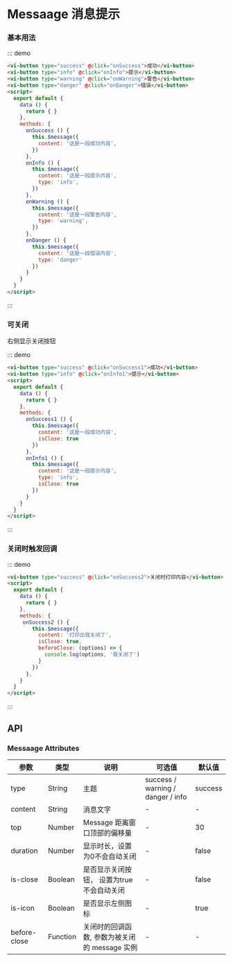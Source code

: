 
<script>
  export default {
    data () {
      return {
        
      }
    },
    methods: {
      onSuccess () {
        this.$message({
          content: '这是一段成功内容',
        })
      },
      onInfo () {
        this.$message({
          content: '这是一段提示内容',
          type: 'info',
        })
      },
      onWarning () {
        this.$message({
          content: '这是一段警告内容',
          type: 'warning',
        })
      },
      onDanger () {
        this.$message({
          content: '这是一段错误内容',
          type: 'danger'
        })
      },

      onSuccess1 () {
        this.$message({
          content: '这是一段成功内容',
          isClose: true
        })
      },
      onInfo1 () {
        this.$message({
          content: '这是一段提示内容',
          type: 'info',
          isClose: true
        })
      },

      onSuccess2 () {
        this.$message({
          content: '打印出我关闭了',
          isClose: true,
          beforeClose: (options) => {
            console.log(options, '我关闭了')
          }
        })
      },
    }
  }
</script>

# Messaage 消息提示

### 基本用法

::: demo
``` html
<vi-button type="success" @click="onSuccess">成功</vi-button>
<vi-button type="info" @click="onInfo">提示</vi-button>
<vi-button type="warning" @click="onWarning">警告</vi-button>
<vi-button type="danger" @click="onDanger">错误</vi-button>
<script>
  export default {
    data () {
      return { }
    },
    methods: {
      onSuccess () {
        this.$message({
          content: '这是一段成功内容',
        })
      },
      onInfo () {
        this.$message({
          content: '这是一段提示内容',
          type: 'info',
        })
      },
      onWarning () {
        this.$message({
          content: '这是一段警告内容',
          type: 'warning',
        })
      },
      onDanger () {
        this.$message({
          content: '这是一段错误内容',
          type: 'danger'
        })
      }
    }
  }
</script>
```
:::

### 可关闭
<p style="font-size: 14px">右侧显示关闭按钮</p>


::: demo
``` html
<vi-button type="success" @click="onSuccess1">成功</vi-button>
<vi-button type="info" @click="onInfo1">提示</vi-button>
<script>
  export default {
    data () {
      return { }
    },
    methods: {
      onSuccess1 () {
        this.$message({
          content: '这是一段成功内容',
          isClose: true
        })
      },
      onInfo1 () {
        this.$message({
          content: '这是一段提示内容',
          type: 'info',
          isClose: true
        })
      }
    }
  }
</script>
```
:::

### 关闭时触发回调
::: demo
``` html
<vi-button type="success" @click="onSuccess2">关闭时打印内容</vi-button>
<script>
  export default {
    data () {
      return { }
    },
    methods: {
     onSuccess2 () {
        this.$message({
          content: '打印出我关闭了',
          isClose: true,
          beforeClose: (options) => {
            console.log(options, '我关闭了')
          }
        })
      },
    }
  }
</script>
```
:::


## API
### Messaage Attributes
|参数|类型|说明|可选值|默认值|
|-|-|-|-|-|
|type|String|主题|success / warning / danger / info |success|
|content|String|消息文字|-|-|
|top|Number|Message 距离窗口顶部的偏移量|-|30|
|duration|Number|显示时长，设置为0不会自动关闭|-|false|
|is-close|Boolean|是否显示关闭按钮， 设置为true不会自动关闭|-|false|
|is-icon|Boolean|是否显示左侧图标|-|true|
|before-close|Function|关闭时的回调函数, 参数为被关闭的 message 实例|-|-|

